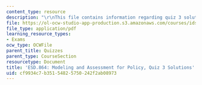 ```yaml
---
content_type: resource
description: "\r\nThis file contains information regarding quiz 3 solution."
file: https://ol-ocw-studio-app-production.s3.amazonaws.com/courses/ids-410j-modeling-and-assessment-for-policy-spring-2013/cf9934c7b35154825750242f2ab08973_MITESD_864S13_Quiz3_Sol.pdf
file_type: application/pdf
learning_resource_types:
- Exams
ocw_type: OCWFile
parent_title: Quizzes
parent_type: CourseSection
resourcetype: Document
title: 'ESD.864: Modeling and Assessment for Policy, Quiz 3 Solutions'
uid: cf9934c7-b351-5482-5750-242f2ab08973
---
```

